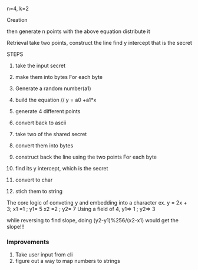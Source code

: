 n=4, k=2

Creation

then generate n points with the above equation
distribute it

Retrieval
take two points, construct the line
find y intercept
that is the secret


STEPS
1. take the input secret
2. make them into bytes
For each byte
3. Generate a random number(a1)
4. build the equation // y = a0 +a1*x
5. generate 4 different points
6. convert back to ascii

7. take two of the shared secret
8. convert them into bytes
9. construct back the line using the two points
For each byte
10. find its y intercept, which is the secret
11. convert to char
12. stich them to string


The core logic of conveting y and embedding into a character
ex. y = 2x + 3;
x1 =1 ; y1= 5
x2 =2 ; y2= 7
Using a field of 4,
y1=> 1 ; y2=> 3

while reversing to find slope, doing
(y2-y1)%256/(x2-x1) would get the slope!!!


### Improvements
1. Take user input from cli
2. figure out a way to map numbers to strings